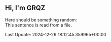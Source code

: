 ## Hi, I'm GRQZ
Here should be something random:  
This sentence is read from a file.


Last Update: 2024-12-26 18:12:45.359965+00:00
